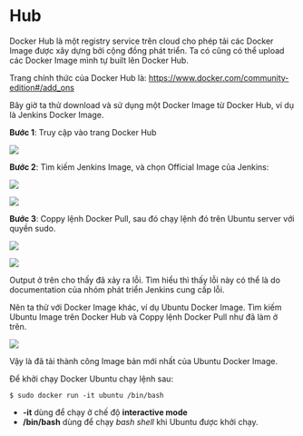 #  Hub

Docker Hub là một registry service trên cloud cho phép tải các Docker Image được xây dựng bởi cộng đồng phát triển. Ta có cũng có thể upload các Docker Image mình tự built lên Docker Hub.

Trang chính thức của Docker Hub là: https://www.docker.com/community-edition#/add_ons

Bây giờ ta thử download và sử dụng một Docker Image từ Docker Hub, ví dụ là Jenkins Docker Image.

**Bước 1**: Truy cập vào trang Docker Hub

![](https://i.imgur.com/T8xsYVM.png)

**Bước 2**: Tìm kiếm Jenkins Image, và chọn Official Image của Jenkins:

![](https://i.imgur.com/MKwI7t7.png)

![](https://i.imgur.com/oY6bKzQ.png)

**Bước 3**: Coppy lệnh Docker Pull, sau đó chạy lệnh đó trên Ubuntu server với quyền sudo.

![](https://i.imgur.com/ZpixxCm.png)

![](https://i.imgur.com/FdTO6hY.png)

Output ở trên cho thấy đã xảy ra lỗi. Tìm hiểu thì thấy lỗi này có thể là do documentation của nhóm phát triển Jenkins cung cấp lỗi.

Nên ta thử với Docker Image khác, ví dụ Ubuntu Docker Image. Tìm kiếm Ubuntu Image trên Docker Hub và Coppy lệnh Docker Pull như đã làm ở trên.

![](https://i.imgur.com/e5j2ORE.png)

Vậy là đã tải thành công Image bản mới nhất của Ubuntu Docker Image.

Để khởi chạy Docker Ubuntu chạy lệnh sau:

    $ sudo docker run -it ubuntu /bin/bash

- **-it** dùng để chạy ở chế độ **interactive mode**
- **/bin/bash** dùng để chạy *bash shell* khi Ubuntu được khởi chạy.
